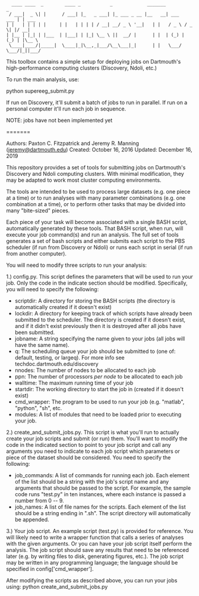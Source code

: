 ```
  ____ ____  _        ____ _           _             _______             _
 / ___|  _ \| |      / ___| |_   _ ___| |_ ___ _ __ |__   __| ___   ___ | | ___
| |   | | | | |     | |   | | | | / __| __/ _ \ '__|   | |   / _ \ / _ \| |/ __|
| |__ | |_| | |___  | |___| | |_| \__ \ ||  __/ |      | |  | (_) | (_) | |\__ \
 \____|____/|_____|  \____|_|\__,_|___/\__\___|_|      | |   \___/ \___/|_||___/

```

This toolbox contains a simple setup for deploying jobs on Dartmouth's high-performance computing clusters (Discovery, Ndoli, etc.)

To run the main analysis, use:

python supereeg_submit.py

If run on Discovery, it'll submit a batch of jobs to run in parallel.  If run on a personal computer it'll run each job
in sequence.

NOTE: jobs have not been implemented yet





=======

Authors: Paxton C. Fitzpatrick and Jeremy R. Manning (jeremy@dartmouth.edu)
Created: October 16, 2016
Updated: December 16, 2019

This repository provides a set of tools for submitting jobs on Dartmouth's
Discovery and Ndoli computing clusters.  With minimal modification, they may
be adapted to work most cluster computing environments.

The tools are intended to be used to process large datasets (e.g. one piece
at a time) or to run analyses with many parameter combinations (e.g. one
combination at a time), or to perform other tasks that may be divided into
many "bite-sized" pieces.

Each piece of your task will become associated with a single BASH script,
automatically generated by these tools.  That BASH script, when run, will
execute your job command(s) and run an analysis.  The full set of tools
generates a set of bash scripts and either submits each script to the PBS
scheduler (if run from Discovery or Ndoli) or runs each script in serial
(if run from another computer).

You will need to modify three scripts to run your analysis:

1.) config.py.  This script defines the parameters that will be used to run your
job.  Only the code in the indicate section should be modified.  Specifically,
you will need to specify the following:
  + scriptdir: A directory for storing the BASH scripts (the directory is
               automatically created if it doesn't exist)
  + lockdir: A directory for keeping track of which scripts have already
             been submitted to the scheduler.  The directory is created if
             it doesn't exist, and if it didn't exist previously then it is
             destroyed after all jobs have been submitted.
  + jobname: A string specifying the name given to your jobs (all jobs will
             have the same name).
  + q: The scheduling queue your job should be submitted to (one of: default,
       testing, or largeq).  For more info see techdoc.dartmouth.edu/discovery
  + nnodes: The number of nodes to be allocated to each job
  + ppn: The number of processors *per node* to be allocated to each job
  + walltime: The maximum running time of your job
  + startdir: The working directory to start the job in (created if it doesn't
              exist)
  + cmd_wrapper: The program to be used to run your job (e.g. "matlab",
                 "python", "sh", etc.
  + modules: A list of modules that need to be loaded prior to executing your
             job.

2.) create_and_submit_jobs.py.  This script is what you'll run to actually create
your job scripts and submit (or run) them.  You'll want to modify the code in the
indicated section to point to your job script and call any arguments you need to
indicate to each job script which parameters or piece of the dataset should be
considered.  You need to specify the following:
  + job_commands: A list of commands for running each job.  Each element of the
                  list should be a string with the job's script name and any
                  arguments that should be passed to the script.  For example,
                  the sample code runs "test.py" in ten instances, where each
                  instance is passed a number from 0 -- 9.
  + job_names: A list of file names for the scripts.  Each element of the list
               should be a string ending in ".sh".  The script directory will
               automatically be appended.

3.) Your job script.  An example script (test.py) is provided for reference.  You
will likely need to write a wrapper function that calls a series of analyses with
the given arguments.  Or you can have your job script itself perform the analysis.
The job script should save any results that need to be referenced later (e.g. by
writing files to disk, generating figures, etc.).  The job script may be written
in any programming language; the language should be specified in
config['cmd_wrapper'].

After modifying the scripts as described above, you can run your jobs using:
python create_and_submit_jobs.py
